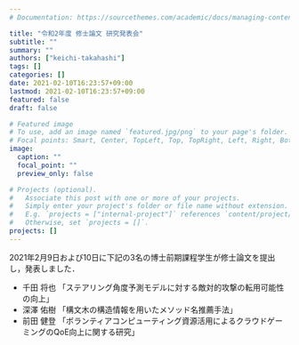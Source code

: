 ```yaml
---
# Documentation: https://sourcethemes.com/academic/docs/managing-content/

title: "令和2年度 修士論文 研究発表会"
subtitle: ""
summary: ""
authors: ["keichi-takahashi"]
tags: []
categories: []
date: 2021-02-10T16:23:57+09:00
lastmod: 2021-02-10T16:23:57+09:00
featured: false
draft: false

# Featured image
# To use, add an image named `featured.jpg/png` to your page's folder.
# Focal points: Smart, Center, TopLeft, Top, TopRight, Left, Right, BottomLeft, Bottom, BottomRight.
image:
  caption: ""
  focal_point: ""
  preview_only: false

# Projects (optional).
#   Associate this post with one or more of your projects.
#   Simply enter your project's folder or file name without extension.
#   E.g. `projects = ["internal-project"]` references `content/project/deep-learning/index.md`.
#   Otherwise, set `projects = []`.
projects: []
---
```


2021年2月9日および10日に下記の3名の博士前期課程学生が修士論文を提出し，発表しました．

- 千田 将也 「ステアリング角度予測モデルに対する敵対的攻撃の転用可能性の向上」
- 深澤 佑樹 「構文木の構造情報を用いたメソッド名推薦手法」
- 前田 健登 「ボランティアコンピューティング資源活用によるクラウドゲーミングのQoE向上に関する研究」
